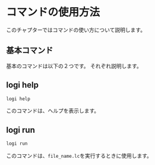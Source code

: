 # コマンドの使用方法
このチャプターではコマンドの使い方について説明します。

## 基本コマンド
基本のコマンドは以下の２つです。
それぞれ説明します。

## logi help

``` sh
logi help
```
このコマンドは、ヘルプを表示します。

## logi run

``` sh
logi run
```

このコマンドは、`file_name.lc`を実行するときに使用します。
